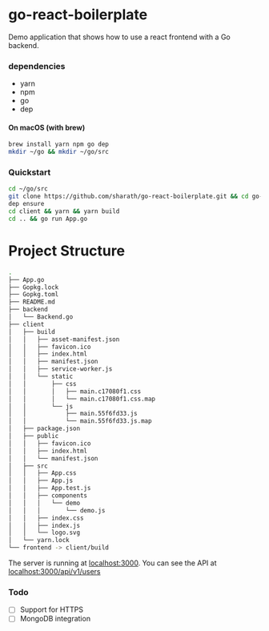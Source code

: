 # go-react-boilerplate
Demo application that shows how to use a react frontend with a Go backend.

### dependencies
- yarn
- npm
- go
- dep

#### On macOS (with brew)
```bash
brew install yarn npm go dep
mkdir ~/go && mkdir ~/go/src
```

### Quickstart
```bash
cd ~/go/src
git clone https://github.com/sharath/go-react-boilerplate.git && cd go-react-boilerplate
dep ensure
cd client && yarn && yarn build
cd .. && go run App.go
```

# Project Structure
```bash
.
├── App.go
├── Gopkg.lock
├── Gopkg.toml
├── README.md
├── backend
│   └── Backend.go
├── client
│   ├── build
│   │   ├── asset-manifest.json
│   │   ├── favicon.ico
│   │   ├── index.html
│   │   ├── manifest.json
│   │   ├── service-worker.js
│   │   └── static
│   │       ├── css
│   │       │   ├── main.c17080f1.css
│   │       │   └── main.c17080f1.css.map
│   │       └── js
│   │           ├── main.55f6fd33.js
│   │           └── main.55f6fd33.js.map
│   ├── package.json
│   ├── public
│   │   ├── favicon.ico
│   │   ├── index.html
│   │   └── manifest.json
│   ├── src
│   │   ├── App.css
│   │   ├── App.js
│   │   ├── App.test.js
│   │   ├── components
│   │   │   └── demo
│   │   │       └── demo.js
│   │   ├── index.css
│   │   ├── index.js
│   │   └── logo.svg
│   └── yarn.lock
└── frontend -> client/build
```


The server is running at [localhost:3000](http://localhost:3000/). You can see the API at [localhost:3000/api/v1/users](http://localhost:3000/api/v1/users)

### Todo
- [ ] Support for HTTPS
- [ ] MongoDB integration
